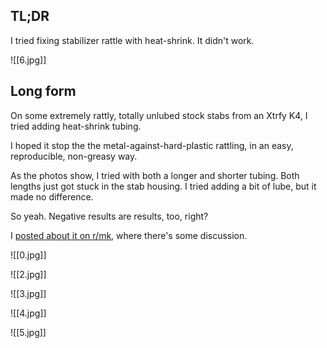 ## TL;DR
I tried fixing stabilizer rattle with heat-shrink. It didn't work. 

![[6.jpg]]

## Long form
On some extremely rattly, totally unlubed stock stabs from an Xtrfy K4, I tried adding heat-shrink tubing. 

I hoped it stop the the metal-against-hard-plastic rattling, in an easy, reproducible, non-greasy way.

As the photos show, I tried with both a longer and shorter tubing. Both lengths just got stuck in the stab housing. I tried adding a bit of lube, but it made no difference.

So yeah. Negative results are results, too, right?

I [posted about it on r/mk](https://www.reddit.com/r/MechanicalKeyboards/s/3jrscCEi3I), where there's some discussion.

![[0.jpg]]

![[2.jpg]] 

![[3.jpg]]

![[4.jpg]]

![[5.jpg]]